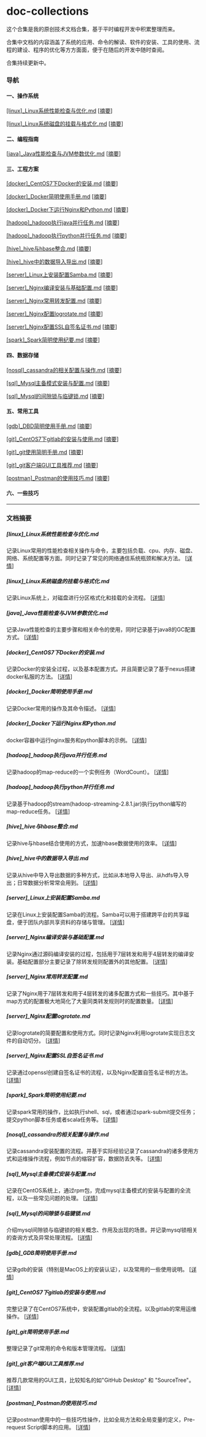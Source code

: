 # doc-collections

这个合集是我的原创技术文档合集，基于平时编程开发中积累整理而来。

合集中文档的内容涵盖了系统的应用、命令的解读、软件的安装、工具的使用、流程的建设、程序的优化等方方面面，便于在随后的开发中随时查阅。

合集持续更新中。

### 导航

#### 一、操作系统

[[linux]_Linux系统性能检查与优化.md](https://github.com/dictxwang/doc-collections/blob/main/%5Blinux%5D_Linux%E7%B3%BB%E7%BB%9F%E6%80%A7%E8%83%BD%E6%A3%80%E6%9F%A5%E4%B8%8E%E4%BC%98%E5%8C%96.md)	[[摘要](https://github.com/dictxwang/doc-collections#linux_linux%E7%B3%BB%E7%BB%9F%E6%80%A7%E8%83%BD%E6%A3%80%E6%9F%A5%E4%B8%8E%E4%BC%98%E5%8C%96md)]

[[linux]_Linux系统磁盘的挂载与格式化.md](https://github.com/dictxwang/doc-collections/blob/main/%5Blinux%5D_Linux%E7%B3%BB%E7%BB%9F%E7%A3%81%E7%9B%98%E7%9A%84%E6%8C%82%E8%BD%BD%E4%B8%8E%E6%A0%BC%E5%BC%8F%E5%8C%96.md)	[[摘要](https://github.com/dictxwang/doc-collections#linux_linux%E7%B3%BB%E7%BB%9F%E7%A3%81%E7%9B%98%E7%9A%84%E6%8C%82%E8%BD%BD%E4%B8%8E%E6%A0%BC%E5%BC%8F%E5%8C%96md)]

#### 二、编程指南

[[java]_Java性能检查与JVM参数优化.md](https://github.com/dictxwang/doc-collections/blob/main/%5Bjava%5D_Java%E6%80%A7%E8%83%BD%E6%A3%80%E6%9F%A5%E4%B8%8EJVM%E5%8F%82%E6%95%B0%E4%BC%98%E5%8C%96.md)	[[摘要](https://github.com/dictxwang/doc-collections#java_java%E6%80%A7%E8%83%BD%E6%A3%80%E6%9F%A5%E4%B8%8Ejvm%E5%8F%82%E6%95%B0%E4%BC%98%E5%8C%96md)]

#### 三、工程方案

[[docker]_CentOS7下Docker的安装.md](https://github.com/dictxwang/doc-collections/blob/main/%5Bdocker%5D_CentOS7%E4%B8%8BDocker%E7%9A%84%E5%AE%89%E8%A3%85.md)	[[摘要](https://github.com/dictxwang/doc-collections#docker_centos7%E4%B8%8Bdocker%E7%9A%84%E5%AE%89%E8%A3%85md)]

[[docker]_Docker简明使用手册.md](https://github.com/dictxwang/doc-collections/blob/main/%5Bdocker%5D_Docker%E7%AE%80%E6%98%8E%E4%BD%BF%E7%94%A8%E6%89%8B%E5%86%8C.md)	[[摘要](https://github.com/dictxwang/doc-collections#docker_docker%E7%AE%80%E6%98%8E%E4%BD%BF%E7%94%A8%E6%89%8B%E5%86%8Cmd)]

[[docker]_Docker下运行Nginx和Python.md](https://github.com/dictxwang/doc-collections/blob/main/%5Bdocker%5D_Docker%E4%B8%8B%E8%BF%90%E8%A1%8CNginx%E5%92%8CPython.md)	[[摘要](https://github.com/dictxwang/doc-collections#server_nginx%E7%BC%96%E8%AF%91%E5%AE%89%E8%A3%85%E4%B8%8E%E5%9F%BA%E7%A1%80%E9%85%8D%E7%BD%AEmd)]

[[hadoop]_hadoop执行java并行任务.md](https://github.com/dictxwang/doc-collections/blob/main/%5Bhadoop%5D_hadoop%E6%89%A7%E8%A1%8Cjava%E5%B9%B6%E8%A1%8C%E4%BB%BB%E5%8A%A1.md)	[[摘要](https://github.com/dictxwang/doc-collections#hadoop_hadoop%E6%89%A7%E8%A1%8Cjava%E5%B9%B6%E8%A1%8C%E4%BB%BB%E5%8A%A1md)]

[[hadoop]_hadoop执行python并行任务.md](https://github.com/dictxwang/doc-collections/blob/main/%5Bhadoop%5D_hadoop%E6%89%A7%E8%A1%8Cpython%E5%B9%B6%E8%A1%8C%E4%BB%BB%E5%8A%A1.md)	[[摘要](https://github.com/dictxwang/doc-collections#hadoop_hadoop%E6%89%A7%E8%A1%8Cpython%E5%B9%B6%E8%A1%8C%E4%BB%BB%E5%8A%A1md)]

[[hive]_hive与hbase整合.md](https://github.com/dictxwang/doc-collections/blob/main/%5Bhive%5D_hive%E4%B8%8Ehbase%E6%95%B4%E5%90%88.md)	[[摘要](https://github.com/dictxwang/doc-collections#hive_hive%E4%B8%8Ehbase%E6%95%B4%E5%90%88md)]

[[hive]_hive中的数据导入导出.md](https://github.com/dictxwang/doc-collections/blob/main/%5Bhive%5D_hive%E4%B8%AD%E7%9A%84%E6%95%B0%E6%8D%AE%E5%AF%BC%E5%85%A5%E5%AF%BC%E5%87%BA.md)	[[摘要](https://github.com/dictxwang/doc-collections#hive_hive%E4%B8%AD%E7%9A%84%E6%95%B0%E6%8D%AE%E5%AF%BC%E5%85%A5%E5%AF%BC%E5%87%BAmd)]

[[server]_Linux上安装配置Samba.md](https://github.com/dictxwang/doc-collections/blob/main/%5Bserver%5D_Linux%E4%B8%8A%E5%AE%89%E8%A3%85%E9%85%8D%E7%BD%AESamba.md)	[[摘要](https://github.com/dictxwang/doc-collections#server_linux%E4%B8%8A%E5%AE%89%E8%A3%85%E9%85%8D%E7%BD%AEsambamd)]

[[server]_Nginx编译安装与基础配置.md](https://github.com/dictxwang/doc-collections/blob/main/%5Bserver%5D_Nginx%E7%BC%96%E8%AF%91%E5%AE%89%E8%A3%85%E4%B8%8E%E5%9F%BA%E7%A1%80%E9%85%8D%E7%BD%AE.md)	[[摘要](https://github.com/dictxwang/doc-collections#server_nginx%E7%BC%96%E8%AF%91%E5%AE%89%E8%A3%85%E4%B8%8E%E5%9F%BA%E7%A1%80%E9%85%8D%E7%BD%AEmd)]

[[server]_Nginx常用转发配置.md](https://github.com/dictxwang/doc-collections/blob/main/%5Bserver%5D_Nginx%E5%B8%B8%E7%94%A8%E8%BD%AC%E5%8F%91%E9%85%8D%E7%BD%AE.md)	[[摘要](https://github.com/dictxwang/doc-collections#server_nginx%E5%B8%B8%E7%94%A8%E8%BD%AC%E5%8F%91%E9%85%8D%E7%BD%AEmd)]

[[server]_Nginx配置logrotate.md](https://github.com/dictxwang/doc-collections/blob/main/%5Bserver%5D_Nginx%E9%85%8D%E7%BD%AElogrotate.md)	[[摘要](https://github.com/dictxwang/doc-collections#server_nginx%E9%85%8D%E7%BD%AElogrotatemd)]

[[server]_Nginx配置SSL自签名证书.md](https://github.com/dictxwang/doc-collections/blob/main/%5Bserver%5D_Nginx%E9%85%8D%E7%BD%AESSL%E8%87%AA%E7%AD%BE%E5%90%8D%E8%AF%81%E4%B9%A6.md)	[[摘要](https://github.com/dictxwang/doc-collections#server_nginx%E9%85%8D%E7%BD%AEssl%E8%87%AA%E7%AD%BE%E5%90%8D%E8%AF%81%E4%B9%A6md)]

[[spark]_Spark简明使用纪要.md](https://github.com/dictxwang/doc-collections/blob/main/%5Bspark%5D_Spark%E7%AE%80%E6%98%8E%E4%BD%BF%E7%94%A8%E7%BA%AA%E8%A6%81.md)	[[摘要](https://github.com/dictxwang/doc-collections#spark_spark%E7%AE%80%E6%98%8E%E4%BD%BF%E7%94%A8%E7%BA%AA%E8%A6%81md)]

#### 四、数据存储

[[nosql]_cassandra的相关配置与操作.md](https://github.com/dictxwang/doc-collections/blob/main/%5Bnosql%5D_cassandra%E7%9A%84%E7%9B%B8%E5%85%B3%E9%85%8D%E7%BD%AE%E4%B8%8E%E6%93%8D%E4%BD%9C.md)	[[摘要](https://github.com/dictxwang/doc-collections#nosql_cassandra%E7%9A%84%E7%9B%B8%E5%85%B3%E9%85%8D%E7%BD%AE%E4%B8%8E%E6%93%8D%E4%BD%9Cmd)]

[[sql]_Mysql主备模式安装与配置.md](https://github.com/dictxwang/doc-collections/blob/main/%5Bsql%5D_Mysql%E4%B8%BB%E5%A4%87%E6%A8%A1%E5%BC%8F%E5%AE%89%E8%A3%85%E4%B8%8E%E9%85%8D%E7%BD%AE.md)	[[摘要](https://github.com/dictxwang/doc-collections#sql_mysql%E4%B8%BB%E5%A4%87%E6%A8%A1%E5%BC%8F%E5%AE%89%E8%A3%85%E4%B8%8E%E9%85%8D%E7%BD%AEmd)]

[[sql]_Mysql的间隙锁与临键锁.md](https://github.com/dictxwang/doc-collections/blob/main/%5Bsql%5D_Mysql%E7%9A%84%E9%97%B4%E9%9A%99%E9%94%81%E4%B8%8E%E4%B8%B4%E9%94%AE%E9%94%81.md)	[[摘要](https://github.com/dictxwang/doc-collections#sql_mysql%E7%9A%84%E9%97%B4%E9%9A%99%E9%94%81%E4%B8%8E%E4%B8%B4%E9%94%AE%E9%94%81md)]

#### 五、常用工具

[[gdb]_DBD简明使用手册.md](https://github.com/dictxwang/doc-collections/blob/main/%5Bgdb%5D_GDB%E7%AE%80%E6%98%8E%E4%BD%BF%E7%94%A8%E6%89%8B%E5%86%8C.md)	[[摘要](https://github.com/dictxwang/doc-collections#gdb_gdb%E7%AE%80%E6%98%8E%E4%BD%BF%E7%94%A8%E6%89%8B%E5%86%8Cmd)]

[[git]_CentOS7下gitlab的安装与使用.md](https://github.com/dictxwang/doc-collections/blob/main/%5Bgit%5D_CentOS7%E4%B8%8Bgitlab%E7%9A%84%E5%AE%89%E8%A3%85%E4%B8%8E%E4%BD%BF%E7%94%A8.md)	[[摘要](https://github.com/dictxwang/doc-collections#git_centos7%E4%B8%8Bgitlab%E7%9A%84%E5%AE%89%E8%A3%85%E4%B8%8E%E4%BD%BF%E7%94%A8md)]

[[git]_git使用简明手册.md](https://github.com/dictxwang/doc-collections/blob/main/%5Bgit%5D_git%E7%AE%80%E6%98%8E%E4%BD%BF%E7%94%A8%E6%89%8B%E5%86%8C.md)	[[摘要](https://github.com/dictxwang/doc-collections#git_git%E7%AE%80%E6%98%8E%E4%BD%BF%E7%94%A8%E6%89%8B%E5%86%8Cmd)]

[[git]_git客户端GUI工具推荐.md](https://github.com/dictxwang/doc-collections/blob/main/%5Bgit%5D_git%E5%AE%A2%E6%88%B7%E7%AB%AFGUI%E5%B7%A5%E5%85%B7%E6%8E%A8%E8%8D%90.md)	[[摘要](https://github.com/dictxwang/doc-collections#git_git%E5%AE%A2%E6%88%B7%E7%AB%AFgui%E5%B7%A5%E5%85%B7%E6%8E%A8%E8%8D%90md)]

[[postman]_Postman的使用技巧.md](https://github.com/dictxwang/doc-collections/blob/main/%5Bpostman%5D_Postman%E7%9A%84%E4%BD%BF%E7%94%A8%E6%8A%80%E5%B7%A7.md)	[[摘要](https://github.com/dictxwang/doc-collections#postman_postman%E7%9A%84%E4%BD%BF%E7%94%A8%E6%8A%80%E5%B7%A7md)]

#### 六、一些技巧



------


### 文档摘要

##### [linux]_Linux系统性能检查与优化.md

记录Linux常用的性能检查相关操作与命令，主要包括负载、cpu、内存、磁盘、网络、系统配置等方面。同时记录了常见的网络通信系统瓶颈和解决方法。 [[详情](https://github.com/dictxwang/doc-collections/blob/main/%5Blinux%5D_Linux%E7%B3%BB%E7%BB%9F%E6%80%A7%E8%83%BD%E6%A3%80%E6%9F%A5%E4%B8%8E%E4%BC%98%E5%8C%96.md)]

##### [linux]_Linux系统磁盘的挂载与格式化.md

记录Linux系统上，对磁盘进行分区格式化和挂载的全流程。  [[详情](https://github.com/dictxwang/doc-collections/blob/main/%5Blinux%5D_Linux%E7%B3%BB%E7%BB%9F%E7%A3%81%E7%9B%98%E7%9A%84%E6%8C%82%E8%BD%BD%E4%B8%8E%E6%A0%BC%E5%BC%8F%E5%8C%96.md)]

##### [java]_Java性能检查与JVM参数优化.md

记录Java性能检查的主要步骤和相关命令的使用，同时记录基于java8的GC配置方式。 [[详情](https://github.com/dictxwang/doc-collections/blob/main/%5Bjava%5D_Java%E6%80%A7%E8%83%BD%E6%A3%80%E6%9F%A5%E4%B8%8EJVM%E5%8F%82%E6%95%B0%E4%BC%98%E5%8C%96.md)]

##### [docker]_CentOS7下Docker的安装.md

记录Docker的安装全过程，以及基本配置方式。并且简要记录了基于nexus搭建docker私服的方法。  [[详情](https://github.com/dictxwang/doc-collections/blob/main/%5Bdocker%5D_CentOS7%E4%B8%8BDocker%E7%9A%84%E5%AE%89%E8%A3%85.md)]

##### [docker]_Docker简明使用手册.md

记录Docker常用的操作及其命令描述。  [[详情](https://github.com/dictxwang/doc-collections/blob/main/%5Bdocker%5D_Docker%E7%AE%80%E6%98%8E%E4%BD%BF%E7%94%A8%E6%89%8B%E5%86%8C.md)]

##### [docker]_Docker下运行Nginx和Python.md

docker容器中运行nginx服务和python脚本的示例。  [[详情](https://github.com/dictxwang/doc-collections/blob/main/%5Bdocker%5D_Docker%E4%B8%8B%E8%BF%90%E8%A1%8CNginx%E5%92%8CPython.md)]

##### [hadoop]_hadoop执行java并行任务.md

记录hadoop的map-reduce的一个实例任务（WordCount）。  [[详情](https://github.com/dictxwang/doc-collections/blob/main/%5Bhadoop%5D_hadoop%E6%89%A7%E8%A1%8Cjava%E5%B9%B6%E8%A1%8C%E4%BB%BB%E5%8A%A1.md)]

##### [hadoop]_hadoop执行python并行任务.md

记录基于hadoop的stream(hadoop-streaming-2.8.1.jar)执行python编写的map-reduce任务。  [[详情](https://github.com/dictxwang/doc-collections/blob/main/%5Bhadoop%5D_hadoop%E6%89%A7%E8%A1%8Cpython%E5%B9%B6%E8%A1%8C%E4%BB%BB%E5%8A%A1.md)]

##### [hive]_hive与hbase整合.md

记录hive与hbase结合使用的方式，加速hbase数据使用的效率。  [[详情](https://github.com/dictxwang/doc-collections/blob/main/%5Bhive%5D_hive%E4%B8%8Ehbase%E6%95%B4%E5%90%88.md)]

##### [hive]_hive中的数据导入导出.md

记录从hive中导入导出数据的多种方式，比如从本地导入导出、从hdfs导入导出；日常数据分析常常会用到。  [[详情](https://github.com/dictxwang/doc-collections/blob/main/%5Bhive%5D_hive%E4%B8%AD%E7%9A%84%E6%95%B0%E6%8D%AE%E5%AF%BC%E5%85%A5%E5%AF%BC%E5%87%BA.md)]

##### [server]_Linux上安装配置Samba.md

记录在Linux上安装配置Samba的流程。Samba可以用于搭建跨平台的共享磁盘，便于团队内部共享资料的存储与管理。  [[详情](https://github.com/dictxwang/doc-collections/blob/main/%5Bserver%5D_Linux%E4%B8%8A%E5%AE%89%E8%A3%85%E9%85%8D%E7%BD%AESamba.md)]

##### [server]_Nginx编译安装与基础配置.md

记录Nginx通过源码编译安装的过程，包括用于7层转发和用于4层转发的编译安装。基础配置部分主要记录了除转发规则配置外的其他配置。  [[详情](https://github.com/dictxwang/doc-collections/blob/main/%5Bserver%5D_Nginx%E7%BC%96%E8%AF%91%E5%AE%89%E8%A3%85%E4%B8%8E%E5%9F%BA%E7%A1%80%E9%85%8D%E7%BD%AE.md)]

##### [server]_Nginx常用转发配置.md

记录了Nginx用于7层转发和用于4层转发的诸多配置方式和一些技巧。其中基于map方式的配置极大地简化了大量同类转发规则时的配置数量。 [[详情](https://github.com/dictxwang/doc-collections/blob/main/%5Bserver%5D_Nginx%E5%B8%B8%E7%94%A8%E8%BD%AC%E5%8F%91%E9%85%8D%E7%BD%AE.md)]

##### [server]_Nginx配置logrotate.md

记录logrotate的简要配置和使用方式。同时记录Nginx利用logrotate实现日志文件的自动切分。  [[详情](https://github.com/dictxwang/doc-collections/blob/main/%5Bserver%5D_Nginx%E9%85%8D%E7%BD%AElogrotate.md)]

##### [server]_Nginx配置SSL自签名证书.md

记录通过openssl创建自签名证书的流程，以及Nginx配置自签名证书的方法。  [[详情](https://github.com/dictxwang/doc-collections/blob/main/%5Bserver%5D_Nginx%E9%85%8D%E7%BD%AESSL%E8%87%AA%E7%AD%BE%E5%90%8D%E8%AF%81%E4%B9%A6.md)]

##### [spark]_Spark简明使用纪要.md

记录spark常用的操作，比如执行shell、sql，或者通过spark-submit提交任务；提交python脚本任务或者scala任务等。  [[详情](https://github.com/dictxwang/doc-collections/blob/main/%5Bspark%5D_Spark%E7%AE%80%E6%98%8E%E4%BD%BF%E7%94%A8%E7%BA%AA%E8%A6%81.md)]

##### [nosql]_cassandra的相关配置与操作.md

记录cassandra安装配置的流程。并基于实际经验记录了cassandra的诸多使用方式和运维操作流程，例如节点的缩容扩容，数据防丢失等。 [[详情](https://github.com/dictxwang/doc-collections/blob/main/%5Bnosql%5D_cassandra%E7%9A%84%E7%9B%B8%E5%85%B3%E9%85%8D%E7%BD%AE%E4%B8%8E%E6%93%8D%E4%BD%9C.md)]

##### [sql]_Mysql主备模式安装与配置.md

记录在CentOS系统上，通过rpm包，完成mysql主备模式的安装与配置的全流程，以及一些常见问题的处理。 [[详情](https://github.com/dictxwang/doc-collections/blob/main/%5Bsql%5D_Mysql%E4%B8%BB%E5%A4%87%E6%A8%A1%E5%BC%8F%E5%AE%89%E8%A3%85%E4%B8%8E%E9%85%8D%E7%BD%AE.md)]

##### [sql]_Mysql的间隙锁与临键锁.md

介绍mysql间隙锁与临键锁的相关概念、作用及出现的场景。并记录mysql锁相关的查询方式及异常处理流程。 [[详情](https://github.com/dictxwang/doc-collections/blob/main/%5Bsql%5D_Mysql%E7%9A%84%E9%97%B4%E9%9A%99%E9%94%81%E4%B8%8E%E4%B8%B4%E9%94%AE%E9%94%81.md)]

##### [gdb]_GDB简明使用手册.md

记录gdb的安装（特别是MacOS上的安装认证），以及常用的一些使用说明。 [[详情](https://github.com/dictxwang/doc-collections/blob/main/%5Bgdb%5D_GDB%E7%AE%80%E6%98%8E%E4%BD%BF%E7%94%A8%E6%89%8B%E5%86%8C.md)]

##### [git]_CentOS7下gitlab的安装与使用.md

完整记录了在CentOS7系统中，安装配置gitlab的全流程。以及gitlab的常用运维操作。 [[详情](https://github.com/dictxwang/doc-collections/blob/main/%5Bgit%5D_CentOS7%E4%B8%8Bgitlab%E7%9A%84%E5%AE%89%E8%A3%85%E4%B8%8E%E4%BD%BF%E7%94%A8.md)]

##### [git]_git简明使用手册.md

整理记录了git常用的命令和版本管理流程。 [[详情](https://github.com/dictxwang/doc-collections/blob/main/%5Bgit%5D_git%E7%AE%80%E6%98%8E%E4%BD%BF%E7%94%A8%E6%89%8B%E5%86%8C.md)]

##### [git]_git客户端GUI工具推荐.md

推荐几款常用的GUI工具，比较知名的如"GitHub Desktop" 和 "SourceTree"。 [[详情](https://github.com/dictxwang/doc-collections/blob/main/%5Bgit%5D_git%E5%AE%A2%E6%88%B7%E7%AB%AFGUI%E5%B7%A5%E5%85%B7%E6%8E%A8%E8%8D%90.md)]

##### [postman]_Postman的使用技巧.md

记录postman使用中的一些技巧性操作，比如全局方法和全局变量的定义，Pre-request Script脚本的应用。 [[详情](https://github.com/dictxwang/doc-collections/blob/main/%5Bpostman%5D_Postman%E7%9A%84%E4%BD%BF%E7%94%A8%E6%8A%80%E5%B7%A7.md)]
